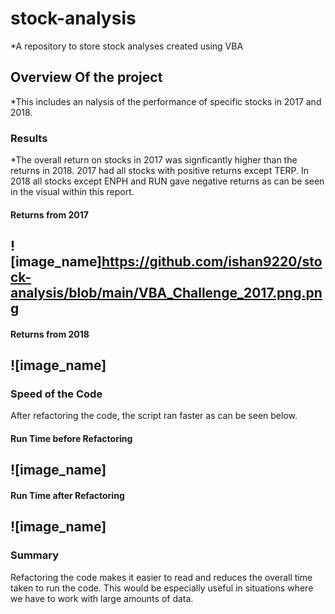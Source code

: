 
# stock-analysis
*A repository to store stock analyses created using VBA
## Overview Of the project
*This includes an nalysis of the performance of specific stocks in 2017 and 2018.
### Results
*The overall return on stocks in 2017 was signficantly higher than the returns in 2018. 2017 had all stocks with positive returns except TERP. In 2018 all stocks except ENPH and RUN gave negative returns as can be seen in the visual within this report. 

#### Returns from 2017
![image_name]https://github.com/ishan9220/stock-analysis/blob/main/VBA_Challenge_2017.png.png
---
#### Returns from 2018
![image_name]
---
### Speed of the Code
After refactoring the code, the script ran faster as can be seen below.
#### Run Time before Refactoring
![image_name]
---
#### Run Time after Refactoring
![image_name]
---
### Summary
Refactoring the code makes it easier to read and reduces the overall time taken to run the code. This would be especially useful in situations where we have to work with large amounts of data. 
